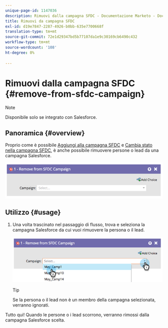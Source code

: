 ```yaml
---
unique-page-id: 1147036
description: Rimuovi dalla campagna SFDC - Documentazione Marketo - Documentazione del prodotto
title: Rimuovi da campagna SFDC
exl-id: d19e7847-2287-4926-b0bb-635e7700668f
translation-type: tm+mt
source-git-commit: 72e1d29347bd5b77107da1e9c30169cb6490c432
workflow-type: tm+mt
source-wordcount: '108'
ht-degree: 0%

---
```


# Rimuovi dalla campagna SFDC {#remove-from-sfdc-campaign}

>[!NOTE]
>
>Disponibile solo se integrato con Salesforce.

## Panoramica {#overview}

Proprio come è possibile [Aggiungi alla campagna SFDC](/help/marketo/product-docs/core-marketo-concepts/smart-campaigns/salesforce-flow-actions/add-to-sfdc-campaign.md) e [Cambia stato nella campagna SFDC](/help/marketo/product-docs/core-marketo-concepts/smart-campaigns/salesforce-flow-actions/change-status-in-sfdc-campaign.md), è anche possibile rimuovere persone o lead da una campagna Salesforce.

![](assets/image2014-9-22-15-3a54-3a34.png)

## Utilizzo {#usage}

1. Una volta trascinato nel passaggio di flusso, trova e seleziona la campagna Salesforce da cui vuoi rimuovere la persona o il lead.

   ![](assets/image2014-9-22-15-3a54-3a39.png)

   >[!TIP]
   >
   >Se la persona o il lead non è un membro della campagna selezionata, verranno ignorati.

Tutto qui! Quando le persone o i lead scorrono, verranno rimossi dalla campagna Salesforce scelta.
